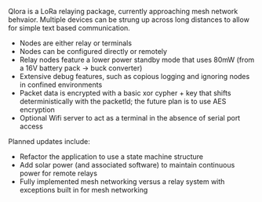 Qlora is a LoRa relaying package, currently approaching mesh network behvaior. Multiple devices can be strung up across long distances to allow for simple text based communication.

- Nodes are either relay or terminals
- Nodes can be configured directly or remotely
- Relay nodes feature a lower power standby mode that uses 80mW (from a 16V battery pack -> buck converter)
- Extensive debug features, such as copious logging and ignoring nodes in confined environments
- Packet data is encrypted with a basic xor cypher + key that shifts deterministically with the packetId; the future plan is to use AES encryption
- Optional Wifi server to act as a terminal in the absence of serial port access

Planned updates include: 
- Refactor the application to use a state machine structure
- Add solar power (and associated software) to maintain continuous power for remote relays
- Fully implemented mesh networking versus a relay system with exceptions built in for mesh networking
